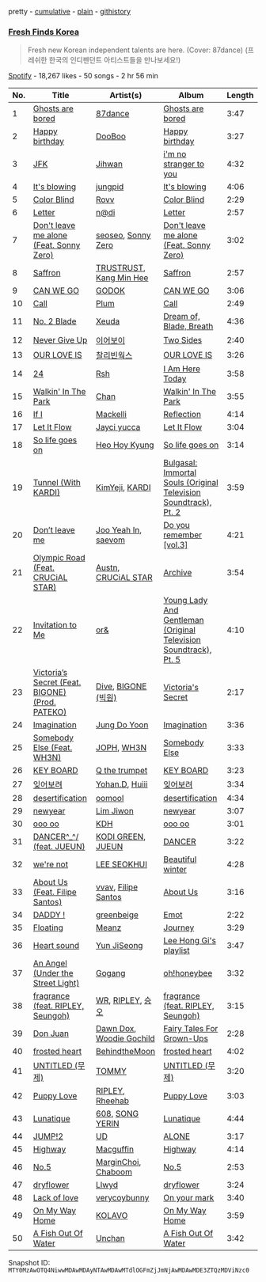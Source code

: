 pretty - [cumulative](/playlists/cumulative/37i9dQZF1DX7vZYLzFGQXc.md) - [plain](/playlists/plain/37i9dQZF1DX7vZYLzFGQXc) - [githistory](https://github.githistory.xyz/mackorone/spotify-playlist-archive/blob/main/playlists/plain/37i9dQZF1DX7vZYLzFGQXc)

### [Fresh Finds Korea](https://open.spotify.com/playlist/37i9dQZF1DX7vZYLzFGQXc)

> Fresh new Korean independent talents are here\. \(Cover: 87dance\) \(프레쉬한 한국의 인디펜던트 아티스트들을 만나보세요!\)

[Spotify](https://open.spotify.com/user/spotify) - 18,267 likes - 50 songs - 2 hr 56 min

| No. | Title | Artist(s) | Album | Length |
|---|---|---|---|---|
| 1 | [Ghosts are bored](https://open.spotify.com/track/1K6nBNor4v00S991benfnd) | [87dance](https://open.spotify.com/artist/1HxfCTl07FhRiJN9jY9kX3) | [Ghosts are bored](https://open.spotify.com/album/3nA0fcHv2gyB1f4IKJqOQn) | 3:47 |
| 2 | [Happy birthday](https://open.spotify.com/track/0u5JXGiT6RnPig6MEbNIQc) | [DooBoo](https://open.spotify.com/artist/3A9n1umqOpwTvqyRMQ213a) | [Happy birthday](https://open.spotify.com/album/43GSyMnce8CwmDJ22qrQ0U) | 3:27 |
| 3 | [JFK](https://open.spotify.com/track/7e5ZKNe3gXmD8WUnPg8zcT) | [Jihwan](https://open.spotify.com/artist/62jIpWzkUFaVRfHvE2XEXu) | [i'm no stranger to you](https://open.spotify.com/album/69YydMhV2K0mL8Y75d1ABx) | 4:32 |
| 4 | [It's blowing](https://open.spotify.com/track/6Bt3k2RqqBmDqhkACguiHD) | [jungpid](https://open.spotify.com/artist/4TmL02KoYZgqQ9yuw1sNWd) | [It's blowing](https://open.spotify.com/album/3HxRt6wgpjmZtb1rhj6nnw) | 4:06 |
| 5 | [Color Blind](https://open.spotify.com/track/1aPtx99z5Nr9B71CVaQkzl) | [Rovv](https://open.spotify.com/artist/2ExJZeWFE28d7G0uq1olVy) | [Color Blind](https://open.spotify.com/album/65yzd3jv1aq93hEw5plgJw) | 2:29 |
| 6 | [Letter](https://open.spotify.com/track/6Z6IBsPsIF9nHEUNVHRtQF) | [n@di](https://open.spotify.com/artist/2vA4UiJVgTWHeYzk3j4ugI) | [Letter](https://open.spotify.com/album/6U4o7ATJnV0qbF0a9eSQaD) | 2:57 |
| 7 | [Don't leave me alone \(Feat\. Sonny Zero\)](https://open.spotify.com/track/1XDk4UxJ6Io1sBrXcQ3t9d) | [seoseo](https://open.spotify.com/artist/19fpoLzmPBNG4TdMQMSSc8), [Sonny Zero](https://open.spotify.com/artist/40X7tXw4Tk4m5WFDfGJnZe) | [Don't leave me alone \(Feat\. Sonny Zero\)](https://open.spotify.com/album/25n8UKfqcyiMniF7dNDH9g) | 3:02 |
| 8 | [Saffron](https://open.spotify.com/track/6n8Lme7AOznlRucCxAQvco) | [TRUSTRUST](https://open.spotify.com/artist/6meIj8UAv5EiQ4yJNwH2zh), [Kang Min Hee](https://open.spotify.com/artist/3yvJrrnTj0rlI3DJ8NMnKH) | [Saffron](https://open.spotify.com/album/0zed9d8JghTivoYHZqSorV) | 2:57 |
| 9 | [CAN WE GO](https://open.spotify.com/track/0Pz9D1XQiOTfxOvKSUy5N9) | [GODOK](https://open.spotify.com/artist/1yBiXTTYAT8dRwiwiF7FvZ) | [CAN WE GO](https://open.spotify.com/album/5Yu338A6dBvJFuyDjEvwxK) | 3:06 |
| 10 | [Call](https://open.spotify.com/track/5J9CsESmdBYoCNPicutvtO) | [Plum](https://open.spotify.com/artist/4srsioGBsXTm1SM18U5TeZ) | [Call](https://open.spotify.com/album/1eoqvfs47L7Mns0FVhmLSC) | 2:49 |
| 11 | [No\. 2 Blade](https://open.spotify.com/track/35MjZSUkpAwLNcQ7yPZbR9) | [Xeuda](https://open.spotify.com/artist/1Horz2kjvySanhtv2nDgYX) | [Dream of, Blade, Breath](https://open.spotify.com/album/1zH13cusEl5X0kXuk1fel1) | 4:36 |
| 12 | [Never Give Up](https://open.spotify.com/track/5Ac0FmCmJCU2BXFI5QF7Cv) | [이어보이](https://open.spotify.com/artist/5GOWh1RVfbDoYTuy48Ifro) | [Two Sides](https://open.spotify.com/album/36Krs4jlSgHVQDbJptBdwH) | 2:40 |
| 13 | [OUR LOVE IS](https://open.spotify.com/track/7Ln44yfHEygexUeTgml0F0) | [찰리빈웍스](https://open.spotify.com/artist/1aoo4BsnCKdH4feovaFNcF) | [OUR LOVE IS](https://open.spotify.com/album/1DLrUoyUs5v7NW2CgWy8fU) | 3:26 |
| 14 | [24](https://open.spotify.com/track/1REKIYQvydzigyZWjwZUqv) | [Rsh](https://open.spotify.com/artist/7KhZh3WHtkAHy43de80W0B) | [I Am Here Today](https://open.spotify.com/album/3DQJujCzCBsjZqk6CHntFs) | 3:58 |
| 15 | [Walkin' In The Park](https://open.spotify.com/track/7Gg92rvlIvAwzFFXXm7WOl) | [Chan](https://open.spotify.com/artist/5Jte273iLRGrRRMA5yJy3F) | [Walkin' In The Park](https://open.spotify.com/album/48twHi3kD6MImh0dNpWPg2) | 3:55 |
| 16 | [If I](https://open.spotify.com/track/4E3lpjWGYWgfyBBHG0l6y5) | [Mackelli](https://open.spotify.com/artist/3U1caC0cdwaoCO94Kj38C7) | [Reflection](https://open.spotify.com/album/7xVVAbUx8mBjqq0DPxk8Ni) | 4:14 |
| 17 | [Let It Flow](https://open.spotify.com/track/4fTOPwvPHsM3hJYvmlXWUN) | [Jayci yucca](https://open.spotify.com/artist/6yFuoRFCsxQLasjZqdwvAM) | [Let It Flow](https://open.spotify.com/album/1IiiWP1vj8Y8xZTfaVvvrz) | 3:04 |
| 18 | [So life goes on](https://open.spotify.com/track/046Gh1kXtPynYPaKep5M8E) | [Heo Hoy Kyung](https://open.spotify.com/artist/5z8B2oTjiZbpbMB6rAfPGl) | [So life goes on](https://open.spotify.com/album/3r8ikIUe63N5vhmqzqzi36) | 3:14 |
| 19 | [Tunnel \(With KARDI\)](https://open.spotify.com/track/2sa1g3kg5YZ38ljNXgka0R) | [KimYeji](https://open.spotify.com/artist/3XyqYcDNFPFWbyGn8pFTf9), [KARDI](https://open.spotify.com/artist/6v8xPUDPu5hQlu0GrYHyOE) | [Bulgasal: Immortal Souls \(Original Television Soundtrack\), Pt\. 2](https://open.spotify.com/album/5EihymcBwn2WRu1RQ7RxW9) | 3:59 |
| 20 | [Don’t leave me](https://open.spotify.com/track/2dCdsjqXimyph1JhY0d6zh) | [Joo Yeah In](https://open.spotify.com/artist/7d6BBg8XkgDcmtcP6iBCqU), [saevom](https://open.spotify.com/artist/4GAVUIrGNz35VbCFfHTsca) | [Do you remember \[vol.3\]](https://open.spotify.com/album/5dr2acsUaoSqQaOIRtHpq8) | 4:21 |
| 21 | [Olympic Road \(Feat\. CRUCiAL STAR\)](https://open.spotify.com/track/0SAL7zV02CKX8zmlnCyGuQ) | [Austn](https://open.spotify.com/artist/4R65InJeiLYNmwZdyyBY8i), [CRUCiAL STAR](https://open.spotify.com/artist/4vdAgNz4vrUZVvS0CaVvGJ) | [Archive](https://open.spotify.com/album/2hqvhJUhGwzlyiGtAQoxFP) | 3:54 |
| 22 | [Invitation to Me](https://open.spotify.com/track/2VBy7ZWzVEEwHk6zEysJkB) | [or&](https://open.spotify.com/artist/4no4PT1TpWv2dLToYVUXpl) | [Young Lady And Gentleman \(Original Television Soundtrack\), Pt\. 5](https://open.spotify.com/album/40rXHUGk7PLgbnB84yqMh2) | 4:10 |
| 23 | [Victoria’s Secret \(Feat\. BIGONE\)\(Prod\. PATEKO\)](https://open.spotify.com/track/3DaDWA39nkYGI0ZEYW92lL) | [Dive](https://open.spotify.com/artist/1FqFb3OhgJhXPOdg3Rzocd), [BIGONE \(빅원\)](https://open.spotify.com/artist/1H6DvHDBoqa90R4PtdCpev) | [Victoria's Secret](https://open.spotify.com/album/281HGE21DUao3PJgRW5pnc) | 2:17 |
| 24 | [Imagination](https://open.spotify.com/track/6bu46wideo906lqbjMU9nL) | [Jung Do Yoon](https://open.spotify.com/artist/6nqgOG8vAVWUrzb6fthlN2) | [Imagination](https://open.spotify.com/album/5Of0RIjIxo6B4TIZS0oTYd) | 3:36 |
| 25 | [Somebody Else \(Feat\. WH3N\)](https://open.spotify.com/track/1qL6XZP3uXVoCCMH2gWGu2) | [JOPH](https://open.spotify.com/artist/3Jn4TDQyolues3v10Ncj7D), [WH3N](https://open.spotify.com/artist/4MSCkKz4xskCrvx49wOneF) | [Somebody Else](https://open.spotify.com/album/6UmzzlVbkE9QJ0HtTkhbsP) | 3:33 |
| 26 | [KEY BOARD](https://open.spotify.com/track/2lQYm0Y64QxnBbSTSuu0qc) | [Q the trumpet](https://open.spotify.com/artist/6s38y5NrMJQEEaA71NqYHW) | [KEY BOARD](https://open.spotify.com/album/26yTMDx0rfJjjHBCVuHQ32) | 3:23 |
| 27 | [잊어보려](https://open.spotify.com/track/7MlJdPayy55Lae2WyBD5PX) | [Yohan.D](https://open.spotify.com/artist/3kHHIGCGd6i2LPp0aqVpF0), [Huiii](https://open.spotify.com/artist/3yHaWhXdZeuI2l1LhzET3E) | [잊어보려](https://open.spotify.com/album/0D6icyFt3wd5VQFPGEYGW6) | 3:34 |
| 28 | [desertification](https://open.spotify.com/track/6gQIuIF9sCWjYUmO1jGMwP) | [oomool](https://open.spotify.com/artist/6Hd7QIFavcdnS1Iiri4ssH) | [desertification](https://open.spotify.com/album/7Isw8s1ZfH9rTAbS8VYENV) | 4:34 |
| 29 | [newyear](https://open.spotify.com/track/1Y0xqT5DdzPABdz801Jrnu) | [Lim Jiwon](https://open.spotify.com/artist/1F1Ktz9E830u3uAceQA2y3) | [newyear](https://open.spotify.com/album/0tgJKDBMz9OFcMKDuIMkTD) | 3:07 |
| 30 | [ooo oo](https://open.spotify.com/track/5oLtxIp8CLLHbihYOhCJzh) | [KDH](https://open.spotify.com/artist/0z6EiagML6AZJuLzRJRRFG) | [ooo oo](https://open.spotify.com/album/0mzvYvTCr7bYDajVaoRpZc) | 3:01 |
| 31 | [DANCER^\_^/ \(feat\. JUEUN\)](https://open.spotify.com/track/6RLYVTbTdSKm9ZYbaFcB0P) | [KODI GREEN](https://open.spotify.com/artist/54yQw1nXF53pvMLL0MpTxs), [JUEUN](https://open.spotify.com/artist/7rRR0LTsRPkIJDzldVLtvI) | [DANCER](https://open.spotify.com/album/3pqoAKKpGCwufIArvZBSg7) | 3:22 |
| 32 | [we're not](https://open.spotify.com/track/7xuvJiT3Lpj3N7tLhDinIt) | [LEE SEOKHUI](https://open.spotify.com/artist/4J2gD7kbbw3ZCazueHT05P) | [Beautiful winter](https://open.spotify.com/album/7jWFYuphHoEPFi4ElWPexa) | 4:28 |
| 33 | [About Us \(Feat\. Filipe Santos\)](https://open.spotify.com/track/45E8aSa1AI4Yyd0XClOGpu) | [vvav](https://open.spotify.com/artist/7yphCtMHUx2eL5hHrpQnGx), [Filipe Santos](https://open.spotify.com/artist/6ZiJkBamnBr4DjuJ79thgP) | [About Us](https://open.spotify.com/album/0LhNmfYsvEH53AnyyUVCE4) | 3:16 |
| 34 | [DADDY !](https://open.spotify.com/track/1yEi67bxNqLVz3PYvXaOee) | [greenbeige](https://open.spotify.com/artist/4x3Fz4qscjiV4wNg5jCznm) | [Emot](https://open.spotify.com/album/6SomKT8sRaptp4C1lEBBFh) | 2:22 |
| 35 | [Floating](https://open.spotify.com/track/3b4anaoUFT9kkfY1blMxQ7) | [Meanz](https://open.spotify.com/artist/5poeDYDuC0vXkvoIRiaj9W) | [Journey](https://open.spotify.com/album/2TLeiTKcQdQ0G3Xp8uP6xe) | 3:29 |
| 36 | [Heart sound](https://open.spotify.com/track/76OMNXEj0YeumSiRcYH8ir) | [Yun JiSeong](https://open.spotify.com/artist/7MRhCYCgOjf0JvpuBljnkC) | [Lee Hong Gi's playlist <ONCE>](https://open.spotify.com/album/3hO3uedBPcmi8DSh28X2ub) | 3:47 |
| 37 | [An Angel \(Under the Street Light\)](https://open.spotify.com/track/7K6abpCq7khHwPUn75rayg) | [Gogang](https://open.spotify.com/artist/2ZIVYoGzw18q8IDsLny9UU) | [oh!honeybee](https://open.spotify.com/album/1hQlsdyobkp53N1d5KB02y) | 3:32 |
| 38 | [fragrance \(feat\. RIPLEY, Seungoh\)](https://open.spotify.com/track/1GwERePh1I5Qcb00l5khM2) | [WR](https://open.spotify.com/artist/0NJIG6q0zE2TxRjLBUBWaf), [RIPLEY](https://open.spotify.com/artist/226NgMhCe19mK7xFekn3TZ), [승오](https://open.spotify.com/artist/7mHz1G1J0CoJ6LwDuecN9e) | [fragrance \(feat\. RIPLEY, Seungoh\)](https://open.spotify.com/album/1gWKRi0oHoZCYJ9H2FM68I) | 3:15 |
| 39 | [Don Juan](https://open.spotify.com/track/3VYuANO449G6M8zYLjJ9Bx) | [Dawn Dox](https://open.spotify.com/artist/4j7IhXlXKQkZ4kXZpGI2S7), [Woodie Gochild](https://open.spotify.com/artist/6iLGJqxVgxxWsJe5bW4dxt) | [Fairy Tales For Grown\-Ups](https://open.spotify.com/album/6nEiOrEhwXNtdXIcBmjRTk) | 2:28 |
| 40 | [frosted heart](https://open.spotify.com/track/6IIVaMsGMQs2vdHPqRGE6J) | [BehindtheMoon](https://open.spotify.com/artist/4BHjuxRl1cKElPbo12BODO) | [frosted heart](https://open.spotify.com/album/29f2E0x8Tmg8e5v5qD0R48) | 4:02 |
| 41 | [UNTITLED \(무제\)](https://open.spotify.com/track/4n8GxpqaHvRdTNloha1NdC) | [TOMMY](https://open.spotify.com/artist/5DeeiAyO94Cmt1QUAZcTLx) | [UNTITLED \(무제\)](https://open.spotify.com/album/3UcLTx6iaM7Pxg9RS6MNzb) | 3:20 |
| 42 | [Puppy Love](https://open.spotify.com/track/6kdiWVGJ2TimmkBQUnzNic) | [RIPLEY](https://open.spotify.com/artist/226NgMhCe19mK7xFekn3TZ), [Rheehab](https://open.spotify.com/artist/4UzNlDOUkNSs0Alm2VdKhu) | [Puppy Love](https://open.spotify.com/album/2PZ12TiedLxI2MNfYe8DUR) | 3:03 |
| 43 | [Lunatique](https://open.spotify.com/track/2oSjkFIEDyxrL7ugShGgWC) | [608](https://open.spotify.com/artist/6dYKsF5RpzOsA1W4KlHyjP), [SONG YERIN](https://open.spotify.com/artist/25aScl6kfWpLHcAwRKvwU3) | [Lunatique](https://open.spotify.com/album/6wcnRoWaHTJ7kvOpcF1hlQ) | 4:44 |
| 44 | [JUMP!2](https://open.spotify.com/track/7ajzfxYXzMBqskGoiMKNWr) | [UD](https://open.spotify.com/artist/5P9czMh52gUk3hS78Luarq) | [ALONE](https://open.spotify.com/album/48A2J4yLkn9GObh7WiMR2V) | 3:17 |
| 45 | [Highway](https://open.spotify.com/track/3HuvkpFoG2ZjIbJ5l7XDYW) | [Macguffin](https://open.spotify.com/artist/0gnodTptHI3U140iAE7HDl) | [Highway](https://open.spotify.com/album/2KDtUanUM8jVd9jeIzYZGk) | 4:14 |
| 46 | [No.5](https://open.spotify.com/track/49n3XWprPOrQP8O50Ue9ls) | [MarginChoi](https://open.spotify.com/artist/1jQTEipNOZS8UPk53wxVfB), [Chaboom](https://open.spotify.com/artist/0c8Qflq0lTE9LhXcdNZrEG) | [No.5](https://open.spotify.com/album/2Wnge9eiuPNX0EJFzDNfys) | 2:53 |
| 47 | [dryflower](https://open.spotify.com/track/7i4uzUhWACcz0t7JdUOkwk) | [Llwyd](https://open.spotify.com/artist/3KgcgM87HRDj5fXNFFFDM0) | [dryflower](https://open.spotify.com/album/4Lg7rEzONhZBizCBLYJEPI) | 3:24 |
| 48 | [Lack of love](https://open.spotify.com/track/77iYFyHq2TNcGDbn1cW2y7) | [verycoybunny](https://open.spotify.com/artist/2J9XKuzbhYp7Ibs7sqGoGB) | [On your mark](https://open.spotify.com/album/3M6ElKBthezpD7HUs4eLJl) | 3:40 |
| 49 | [On My Way Home](https://open.spotify.com/track/6CZkzTRpn5uK67QAim9jPw) | [KOLAVO](https://open.spotify.com/artist/3yR502TEuKfRu3qwLcn4sx) | [On My Way Home](https://open.spotify.com/album/0huLDoldnbqWCJQnxjCWv3) | 3:59 |
| 50 | [A Fish Out Of Water](https://open.spotify.com/track/1nDNgtujrjN5zePUf8BZ8r) | [Unchan](https://open.spotify.com/artist/2QwMi696g8ta10viltHDzF) | [A Fish Out Of Water](https://open.spotify.com/album/2WYgtSocIdm9nRC5vPZf04) | 3:42 |

Snapshot ID: `MTY0MzAwOTQ4NiwwMDAwMDAyNTAwMDAwMTdlOGFmZjJmNjAwMDAwMDE3ZTQzMDViNzc0`